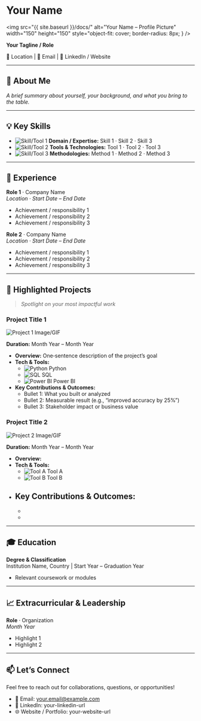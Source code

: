 # Your Name
<img
  src="{{ site.baseurl }}/docs/"
  alt="Your Name – Profile Picture"
  width="150"
  height="150"
  style="object-fit: cover; border-radius: 8px; }
/>



**Your Tagline / Role**

📍 Location | 📧 Email | 🔗 LinkedIn / Website  

---

## 👋 About Me

_A brief summary about yourself, your background, and what you bring to the table._

---

## 💡 Key Skills

- ![Skill/Tool 1](link-to-tool1-image.gif) **Domain / Expertise:** Skill 1 · Skill 2 · Skill 3  
- ![Skill/Tool 2](link-to-tool2-image.gif) **Tools & Technologies:** Tool 1 · Tool 2 · Tool 3  
- ![Skill/Tool 3](link-to-tool3-image.gif) **Methodologies:** Method 1 · Method 2 · Method 3  

---

## 💼 Experience

**Role 1** · Company Name  
_Location · Start Date – End Date_  
- Achievement / responsibility 1  
- Achievement / responsibility 2  
- Achievement / responsibility 3  

**Role 2** · Company Name  
_Location · Start Date – End Date_  
- Achievement / responsibility 1  
- Achievement / responsibility 2  
- Achievement / responsibility 3  

---

## 🚀 **Highlighted Projects**

> _Spotlight on your most impactful work_  

### **Project Title 1**  
<!-- Add an image or GIF link for this project -->
![Project 1 Image/GIF](link-to-project1-image.gif)  

**Duration:** Month Year – Month Year  
- **Overview:** One‑sentence description of the project’s goal  
- **Tech & Tools:**  
  - ![Python](link-to-python-gif.gif) Python  
  - ![SQL](link-to-sql-gif.gif) SQL  
  - ![Power BI](link-to-powerbi-gif.gif) Power BI  
- **Key Contributions & Outcomes:**  
  - Bullet 1: What you built or analyzed  
  - Bullet 2: Measurable result (e.g., “improved accuracy by 25%”)  
  - Bullet 3: Stakeholder impact or business value  

### **Project Title 2**  
<!-- Add an image or GIF link for this project -->
![Project 2 Image/GIF](link-to-project2-image.gif)  

**Duration:** Month Year – Month Year  
- **Overview:**  
- **Tech & Tools:**  
  - ![Tool A](link-to-toolA-gif.gif) Tool A  
  - ![Tool B](link-to-toolB-gif.gif) Tool B  
- **Key Contributions & Outcomes:**  
  -  
  -  
  -  

---

## 🎓 Education

**Degree & Classification**  
Institution Name, Country | Start Year – Graduation Year  
- Relevant coursework or modules  

---

## 📈 Extracurricular & Leadership

**Role** · Organization  
_Month Year_  
- Highlight 1  
- Highlight 2  

---

## 📫 Let’s Connect

Feel free to reach out for collaborations, questions, or opportunities!  
- 📧 Email: your.email@example.com  
- 🔗 LinkedIn: your-linkedin-url  
- 🌐 Website / Portfolio: your-website-url  
